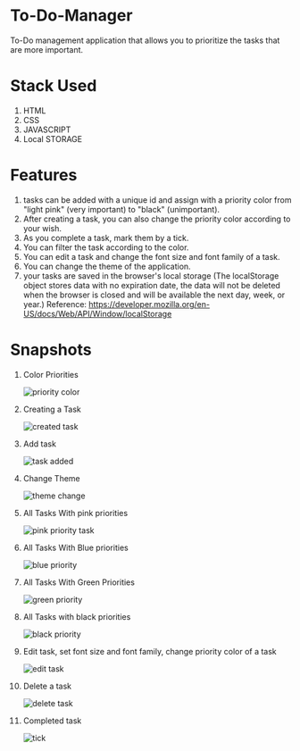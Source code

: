# To-Do-Manager
To-Do management application that allows you to prioritize the tasks that are more important.

# Stack Used
1. HTML
2. CSS
3. JAVASCRIPT
4. Local STORAGE

# Features
1. tasks can be added with a unique id and assign with a priority color from "light pink" (very important) to "black" (unimportant).
2. After creating a task, you can also change the priority color according to your wish.
3. As you complete a task, mark them by a tick.
4. You can filter the task according to the color.
5. You can edit a task and change the font size and font family of a task.
6. You can change the theme of the application.
7. your tasks are saved in the browser's local storage (The localStorage object stores data with no expiration date, the data will not be deleted when the browser is closed and will be available the next day, week, or year.) Reference: https://developer.mozilla.org/en-US/docs/Web/API/Window/localStorage


# Snapshots

1. Color Priorities
 
   ![priority color](https://user-images.githubusercontent.com/72231697/118388032-9ab9e100-b63f-11eb-80e5-c09f73a9d30b.png)
   
2. Creating a Task   
 
   ![created task](https://user-images.githubusercontent.com/72231697/118388080-e7052100-b63f-11eb-9aef-049708e80460.png)

3. Add task
   
   ![task added](https://user-images.githubusercontent.com/72231697/118388111-0308c280-b640-11eb-9e2e-879ea2eeb58f.png)
   
4. Change Theme

   ![theme change](https://user-images.githubusercontent.com/72231697/118388123-17e55600-b640-11eb-8723-5af22babc27e.png)
   
5. All Tasks With pink priorities
  
   ![pink priority task](https://user-images.githubusercontent.com/72231697/118388142-364b5180-b640-11eb-9947-dfc40163d10e.png)

6. All Tasks With Blue priorities

   ![blue priority](https://user-images.githubusercontent.com/72231697/118388146-46633100-b640-11eb-891d-0c1c93216265.png)
   
7. All Tasks With Green Priorities

   ![green priority](https://user-images.githubusercontent.com/72231697/118388162-5ed34b80-b640-11eb-9405-d758bf20e80f.png)
   
8. All Tasks with black priorities

   ![black priority](https://user-images.githubusercontent.com/72231697/118388172-73174880-b640-11eb-8ab8-21bef9635fef.png)
   
9. Edit task, set font size and font family, change priority color of a task

   ![edit task](https://user-images.githubusercontent.com/72231697/118388222-c1c4e280-b640-11eb-9d66-628f72ac3bc1.png)

10. Delete a task

    ![delete task](https://user-images.githubusercontent.com/72231697/118388227-cf7a6800-b640-11eb-8cb2-4f6fd368f7e2.png)
    
11. Completed task

    ![tick](https://user-images.githubusercontent.com/72231697/118388257-ef119080-b640-11eb-8011-1568968f919a.png)


  



